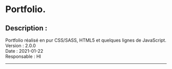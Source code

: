 # Portfolio.

## Description :

Portfolio réalisé en pur CSS/SASS, HTML5 et quelques lignes de JavaScript.  
Version : 2.0.0  
Date : 2021-01-22  
Responsable : HI

---
